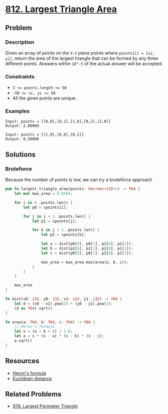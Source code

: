 # [812. Largest Triangle Area](https://leetcode.com/problems/largest-triangle-area/)

## Problem

### Description

Given an array of points on the `X-Y` plane points where `points[i] = [xi, yi]`,
return the area of the largest triangle that can be formed by any three
different points. Answers within `10^-5` of the actual answer will be accepted.

### Constraints

* `3 <= points.length <= 50`
* `-50 <= xi, yi <= 50`
* All the given points are unique.

### Examples

```text
Input: points = [[0,0],[0,1],[1,0],[0,2],[2,0]]
Output: 2.00000
```

```text
Input: points = [[1,0],[0,0],[0,1]]
Output: 0.50000
```

## Solutions

### Bruteforce

Because the number of points is low, we can try a bruteforce approach

```rust
pub fn largest_triangle_area(points: Vec<Vec<i32>>) -> f64 {
    let mut max_area = 0.0f64;

    for i in 0..points.len() {
        let p0 = &points[i];

        for j in i + 1..points.len() {
            let p1 = &points[j];

            for k in j + 1..points.len() {
                let p2 = &points[k];

                let a = dist(p0[0], p0[1], p1[0], p1[1]);
                let b = dist(p2[0], p2[1], p1[0], p1[1]);
                let c = dist(p0[0], p0[1], p2[0], p2[1]);

                max_area = max_area.max(area(a, b, c));
            }
        }
    }

    max_area
}

fn dist(x0: i32, y0: i32, x1: i32, y1: i32) -> f64 {
    let d = (x0 - x1).pow(2) + (y0 - y1).pow(2);
    (d as f64).sqrt()
}

fn area(a: f64, b: f64, c: f64) -> f64 {
    // Heron's formula
    let s = (a + b + c) / 2.0;
    let a = s * (s - a) * (s - b) * (s - c);
    a.sqrt()
}
```

## Resources

* [Heron's formula](https://en.wikipedia.org/wiki/Heron%27s_formula)
* [Euclidean distance](https://en.wikipedia.org/wiki/Euclidean_distance)

## Related Problems

* [976. Largest Perimeter Triangle](/leetcode/900%20-%20999/976%20-%20Largest%20Perimeter%20Triangle.md)